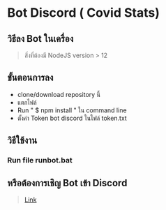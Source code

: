 # Bot Discord ( Covid Stats)
## วิธีลง Bot ในเครื่อง
> สิ่งที่ต้องมี NodeJS version > 12

## ขั้นตอนการลง
* clone/download repository นี้
* แตกไฟล์
* Run " $ npm install " ใน command line 
* ตั้งค่า Token bot discord ในไฟล์ token.txt

## วิธีใช้งาน
### Run file runbot.bat


## หรือต้องการเชิญ Bot เข้า Discord 
> [Link](https://discord.com/oauth2/authorize?client_id=710709959087751270&scope=bot&permissions=8)
